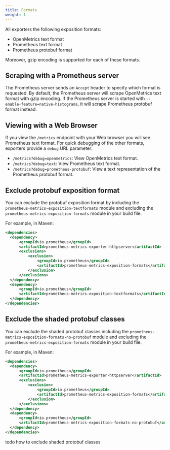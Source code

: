```yaml
---
title: Formats
weight: 1
---
```


All exporters the following exposition formats:

* OpenMetrics text format
* Prometheus text format
* Prometheus protobuf format

Moreover, gzip encoding is supported for each of these formats.

## Scraping with a Prometheus server

The Prometheus server sends an `Accept` header to specify which format is requested. By default, the Prometheus server will scrape OpenMetrics text format with gzip encoding. If the Prometheus server is started with `--enable-feature=native-histograms`, it will scrape Prometheus protobuf format instead.

## Viewing with a Web Browser

If you view the `/metrics` endpoint with your Web browser you will see Prometheus text format. For quick debugging of the other formats, exporters provide a `debug` URL parameter:

* `/metrics?debug=openmetrics`: View OpenMetrics text format.
* `/metrics?debug=text`: View Prometheus text format.
* `/metrics?debug=prometheus-protobuf`: View a text representation of the Prometheus protobuf format.

## Exclude protobuf exposition format

You can exclude the protobuf exposition format by including the
`prometheus-metrics-exposition-textformats` module and excluding the
`prometheus-metrics-exposition-formats` module in your build file.

For example, in Maven:

```xml
<dependencies>
  <dependency>
      <groupId>io.prometheus</groupId>
      <artifactId>prometheus-metrics-exporter-httpserver</artifactId>
      <exclusions>
          <exclusion>
              <groupId>io.prometheus</groupId>
              <artifactId>prometheus-metrics-exposition-formats</artifactId>
          </exclusion>
      </exclusions>
  </dependency>
  <dependency>
      <groupId>io.prometheus</groupId>
      <artifactId>prometheus-metrics-exposition-textformats</artifactId>
  </dependency>
</dependencies>
```

## Exclude the shaded protobuf classes

You can exclude the shaded protobuf classes including the
`prometheus-metrics-exposition-formats-no-protobuf` module and excluding the
`prometheus-metrics-exposition-formats` module in your build file.

For example, in Maven:

```xml
<dependencies>
  <dependency>
      <groupId>io.prometheus</groupId>
      <artifactId>prometheus-metrics-exporter-httpserver</artifactId>
      <exclusions>
          <exclusion>
              <groupId>io.prometheus</groupId>
              <artifactId>prometheus-metrics-exposition-formats</artifactId>
          </exclusion>
      </exclusions>
  </dependency>
  <dependency>
      <groupId>io.prometheus</groupId>
      <artifactId>prometheus-metrics-exposition-formats-no-protobuf</artifactId>
  </dependency>
</dependencies>
```


todo how to exclude shaded protobuf classes
